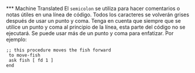 ﻿*** Machine Translated
El `semicolon` se utiliza para hacer comentarios o notas útiles en una línea de código. Todos los caracteres se volverán grises después de usar un punto y coma. Tenga en cuenta que siempre que se utilice un punto y coma al principio de la línea, esta parte del código no se ejecutará. Se puede usar más de un punto y coma para enfatizar. Por ejemplo: 

```
;; this procedure moves the fish forward
 to move-fish 
 ask fish [ fd 1 ]  
end
```